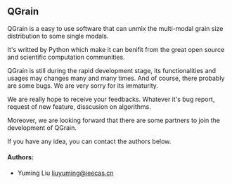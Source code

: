 ## QGrain
QGrain is a easy to use software that can unmix the multi-modal grain size distribution to some single modals.

It's writted by Python which make it can benifit from the great open source and scientific computation communities.

QGrain is still during the rapid development stage, its functionalities and usages may changes many and many times. And of course, there probably are some bugs. We are very sorry for its immaturity.

We are really hope to receive your feedbacks. Whatever it's bug report, request of new feature, disscusion on algorithms.

Moreover, we are looking forward that there are some partners to join the development of QGrain.

If you have any idea, you can contact the authors below.


#### Authors:
* Yuming Liu <a href="mailto:\\liuyuming@ieecas.cn">liuyuming@ieecas.cn</a>
